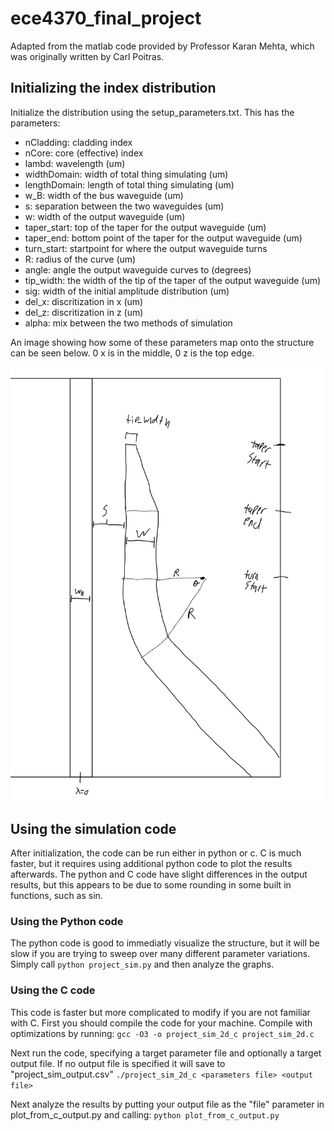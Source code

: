 # ece4370_final_project
 
Adapted from the matlab code provided by Professor Karan Mehta, which was originally written by Carl Poitras. 

## Initializing the index distribution
Initialize the distribution using the setup_parameters.txt. This has the parameters:
- nCladding: cladding index
- nCore: core (effective) index
- lambd: wavelength (um)
- widthDomain: width of total thing simulating (um)
- lengthDomain: length of total thing simulating (um)
- w_B: width of the bus waveguide (um)
- s: separation between the two waveguides (um)
- w: width of the output waveguide (um)
- taper_start: top of the taper for the output waveguide (um)
- taper_end: bottom point of the taper for the output waveguide (um)
- turn_start: startpoint for where the output waveguide turns
- R: radius of the curve (um)
- angle: angle the output waveguide curves to (degrees)
- tip_width: the width of the tip of the taper of the output waveguide (um)
- sig: width of the initial amplitude distribution (um)
- del_x: discritization in x (um)
- del_z: discritization in z (um)
- alpha: mix between the two methods of simulation

An image showing how some of these parameters map onto the structure can be seen below. 0 x is in the middle, 0 z is the top edge. 

![Image showing the index disbribution.](./structure_image.jpg)

## Using the simulation code
After initialization, the code can be run either in python or c. C is much faster, but it requires using additional python code to plot the results afterwards. The python and C code have slight differences in the output results, but this appears to be due to some rounding in some built in functions, such as sin. 

### Using the Python code
The python code is good to immediatly visualize the structure, but it will be slow if you are trying to sweep over many different parameter variations. Simply call
`python project_sim.py` and then analyze the graphs.

### Using the C code
This code is faster but more complicated to modify if you are not familiar with C. First you should compile the code for your machine. Compile with optimizations by running:
`gcc -O3 -o project_sim_2d_c project_sim_2d.c`

Next run the code, specifying a target parameter file and optionally a target output file. If no output file is specified it will save to "project_sim_output.csv"
`./project_sim_2d_c <parameters file> <output file>`

Next analyze the results by putting your output file as the "file" parameter in plot_from_c_output.py and calling:
`python plot_from_c_output.py`


